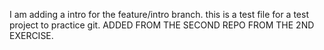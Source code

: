 I am adding a intro for the feature/intro branch.
this is a test file for a test project to practice git.
ADDED FROM THE SECOND REPO FROM THE 2ND EXERCISE.
